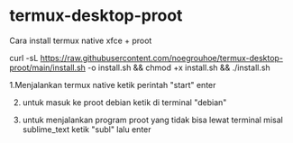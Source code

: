# termux-desktop-proot

Cara install termux native xfce + proot

curl -sL https://raw.githubusercontent.com/noegrouhoe/termux-desktop-proot/main/install.sh -o install.sh && chmod +x install.sh && ./install.sh

1.Menjalankan termux native ketik perintah "start" enter

2. untuk masuk ke proot debian ketik di terminal "debian"

3. untuk menjalankan program proot yang tidak bisa lewat terminal misal sublime_text ketik "subl" lalu enter
